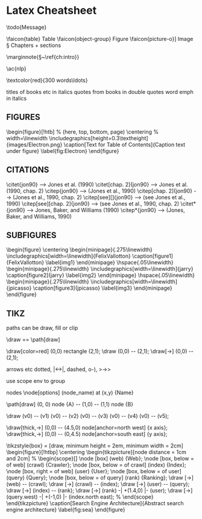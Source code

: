 # Latex Cheatsheet

\todo{Message}

\faicon{table} Table
\faicon{object-group} Figure
\faicon{picture-o}] Image
§ Chapters + sections

\marginnote{§~\ref{ch:intro}}

\ac{nlp}

\textcolor{red}{300 words\ldots}

titles of books etc in italics
quotes from books in double quotes
word emph in italics


## FIGURES
\begin{figure}[!htb] % (here, top, bottom, page)
\centering % width=\linewidth
\includegraphics[height=0.3\textheight]{images/Electron.png}
\caption[Text for Table of Contents]{Caption text under figure}
\label{fig:Electron}
\end{figure}


## CITATIONS
\citet{jon90}	               -->    	Jones et al. (1990)
\citet[chap. 2]{jon90}	     -->    	Jones et al. (1990, chap. 2)
\citep{jon90}	               -->    	(Jones et al., 1990)
\citep[chap. 2]{jon90}	     -->    	(Jones et al., 1990, chap. 2)
\citep[see][]{jon90}	       -->    	(see Jones et al., 1990)
\citep[see][chap. 2]{jon90}	 -->    	(see Jones et al., 1990, chap. 2)
\citet*{jon90}	             -->    	Jones, Baker, and Williams (1990)
\citep*{jon90}	             -->    	(Jones, Baker, and Williams, 1990)


## SUBFIGURES
\begin{figure}
\centering
\begin{minipage}{.275\linewidth}
  \includegraphics[width=\linewidth]{FelixVallotton}
  \caption[figure1]{FelixVallotton}
\label{img1}
\end{minipage}
\hspace{.05\linewidth}
\begin{minipage}{.275\linewidth}
  \includegraphics[width=\linewidth]{jarry}
  \caption[figure2]{jarry}
\label{img2}
\end{minipage}
\hspace{.05\linewidth}
\begin{minipage}{.275\linewidth}
  \includegraphics[width=\linewidth]{jpicasso}
  \caption[figure3]{jpicasso}
\label{img3}
\end{minipage}
\end{figure}



## TIKZ

paths can be draw, fill or clip

\draw == \path[draw]

\draw[color=red] (0,0) rectangle (2,1);
\draw (0,0) -- (2,1);
\draw[->] (0,0) -- (2,1);

arrows etc
dotted, |<->|, dashed, o-), >->>

use scope env to group

nodes
\node[options] (node_name) at (x,y) {Name}

\path[draw] (0, 0) node {A} -- (1,0) -- (1,1) node {B}

\draw (v0) -- (v1) 
      (v0) -- (v2) 
      (v0) -- (v3) 
      (v0) -- (v4) 
      (v0) -- (v5);

\draw[thick,->] (0,0) -- (4.5,0) node[anchor=north west] {x axis};
\draw[thick,->] (0,0) -- (0,4.5) node[anchor=south east] {y axis};

\tikzstyle{box} = [draw, minimum height = 2em, minimum width = 2cm]
\begin{figure}[!htbp]
  \centering
  \begin{tikzpicture}[node distance = 1cm and 2cm]
    % \begin{scope}[]
    \node [box] (web) {Web};
    \node [box, below = of web] (crawl) {Crawler};
    \node [box, below = of crawl] (index) {Index};
    \node [box, right = of web] (user) {User};
    \node [box, below = of user] (query) {Query};
    \node [box, below = of query] (rank) {Ranking};
    \draw [->] (web) -- (crawl);
    \draw [->] (crawl) -- (index);
    \draw [->] (user) -- (query);
    \draw [->] (index) -- (rank);
    \draw [->] (rank) -| +(1.4,0) |- (user);
    \draw [->] (query.west) -| +(-1,0) |- (index.north east);
    % \end{scope}
  \end{tikzpicture}
\caption[Search Engine Architecture]{Abstract search engine architecture}
\label{fig:sea}
\end{figure}